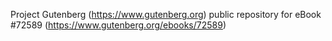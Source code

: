 Project Gutenberg (https://www.gutenberg.org) public repository
for eBook #72589 (https://www.gutenberg.org/ebooks/72589)
